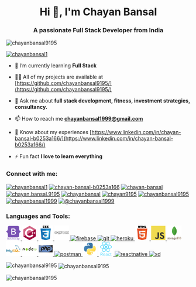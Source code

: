 <h1 align="center">Hi 👋, I'm Chayan Bansal</h1>
<h3 align="center">A passionate Full Stack Developer from India</h3>

<p align="left"> <img src="https://komarev.com/ghpvc/?username=chayanbansal9195&label=Profile%20views&color=0e75b6&style=flat" alt="chayanbansal9195" /> </p>

<p align="left"> <a href="https://twitter.com/chayanbansal1" target="blank"><img src="https://img.shields.io/twitter/follow/chayanbansal1?logo=twitter&style=for-the-badge" alt="chayanbansal1" /></a> </p>

- 🌱 I’m currently learning **Full Stack**

- 👨‍💻 All of my projects are available at [https://github.com/chayanbansal9195/](https://github.com/chayanbansal9195/)

- 💬 Ask me about **full stack development, fitness, investment strategies, consultancy.**

- 📫 How to reach me **chayanbansal1999@gmail.com**

- 📄 Know about my experiences [https://www.linkedin.com/in/chayan-bansal-b0253a166/](https://www.linkedin.com/in/chayan-bansal-b0253a166/)

- ⚡ Fun fact **I love to learn everything**

<h3 align="left">Connect with me:</h3>
<p align="left">
<a href="https://twitter.com/chayanbansal1" target="blank"><img align="center" src="https://raw.githubusercontent.com/rahuldkjain/github-profile-readme-generator/master/src/images/icons/Social/twitter.svg" alt="chayanbansal1" height="30" width="40" /></a>
<a href="https://linkedin.com/in/chayan-bansal-b0253a166" target="blank"><img align="center" src="https://raw.githubusercontent.com/rahuldkjain/github-profile-readme-generator/master/src/images/icons/Social/linked-in-alt.svg" alt="chayan-bansal-b0253a166" height="30" width="40" /></a>
<a href="https://stackoverflow.com/users/chayan-bansal" target="blank"><img align="center" src="https://raw.githubusercontent.com/rahuldkjain/github-profile-readme-generator/master/src/images/icons/Social/stack-overflow.svg" alt="chayan-bansal" height="30" width="40" /></a>
<a href="https://fb.com/chayan.bansal.9195" target="blank"><img align="center" src="https://raw.githubusercontent.com/rahuldkjain/github-profile-readme-generator/master/src/images/icons/Social/facebook.svg" alt="chayan.bansal.9195" height="30" width="40" /></a>
<a href="https://instagram.com/chayanbansal" target="blank"><img align="center" src="https://raw.githubusercontent.com/rahuldkjain/github-profile-readme-generator/master/src/images/icons/Social/instagram.svg" alt="chayanbansal" height="30" width="40" /></a>
<a href="https://www.codechef.com/users/chayan9195" target="blank"><img align="center" src="https://cdn.jsdelivr.net/npm/simple-icons@3.1.0/icons/codechef.svg" alt="chayan9195" height="30" width="40" /></a>
<a href="https://www.hackerrank.com/chayanbansal9195" target="blank"><img align="center" src="https://raw.githubusercontent.com/rahuldkjain/github-profile-readme-generator/master/src/images/icons/Social/hackerrank.svg" alt="chayanbansal9195" height="30" width="40" /></a>
<a href="https://www.leetcode.com/chayanbansal1999" target="blank"><img align="center" src="https://raw.githubusercontent.com/rahuldkjain/github-profile-readme-generator/master/src/images/icons/Social/leet-code.svg" alt="chayanbansal1999" height="30" width="40" /></a>
<a href="https://www.hackerearth.com/@chayanbansal1999" target="blank"><img align="center" src="https://raw.githubusercontent.com/rahuldkjain/github-profile-readme-generator/master/src/images/icons/Social/hackerearth.svg" alt="@chayanbansal1999" height="30" width="40" /></a>
</p>

<h3 align="left">Languages and Tools:</h3>
<p align="left"> <a href="https://getbootstrap.com" target="_blank"> <img src="https://raw.githubusercontent.com/devicons/devicon/master/icons/bootstrap/bootstrap-plain-wordmark.svg" alt="bootstrap" width="40" height="40"/> </a> <a href="https://www.w3schools.com/cpp/" target="_blank"> <img src="https://raw.githubusercontent.com/devicons/devicon/master/icons/cplusplus/cplusplus-original.svg" alt="cplusplus" width="40" height="40"/> </a> <a href="https://www.w3schools.com/css/" target="_blank"> <img src="https://raw.githubusercontent.com/devicons/devicon/master/icons/css3/css3-original-wordmark.svg" alt="css3" width="40" height="40"/> </a> <a href="https://expressjs.com" target="_blank"> <img src="https://raw.githubusercontent.com/devicons/devicon/master/icons/express/express-original-wordmark.svg" alt="express" width="40" height="40"/> </a> <a href="https://firebase.google.com/" target="_blank"> <img src="https://www.vectorlogo.zone/logos/firebase/firebase-icon.svg" alt="firebase" width="40" height="40"/> </a> <a href="https://git-scm.com/" target="_blank"> <img src="https://www.vectorlogo.zone/logos/git-scm/git-scm-icon.svg" alt="git" width="40" height="40"/> </a> <a href="https://heroku.com" target="_blank"> <img src="https://www.vectorlogo.zone/logos/heroku/heroku-icon.svg" alt="heroku" width="40" height="40"/> </a> <a href="https://www.w3.org/html/" target="_blank"> <img src="https://raw.githubusercontent.com/devicons/devicon/master/icons/html5/html5-original-wordmark.svg" alt="html5" width="40" height="40"/> </a> <a href="https://developer.mozilla.org/en-US/docs/Web/JavaScript" target="_blank"> <img src="https://raw.githubusercontent.com/devicons/devicon/master/icons/javascript/javascript-original.svg" alt="javascript" width="40" height="40"/> </a> <a href="https://www.mongodb.com/" target="_blank"> <img src="https://raw.githubusercontent.com/devicons/devicon/master/icons/mongodb/mongodb-original-wordmark.svg" alt="mongodb" width="40" height="40"/> </a> <a href="https://www.mysql.com/" target="_blank"> <img src="https://raw.githubusercontent.com/devicons/devicon/master/icons/mysql/mysql-original-wordmark.svg" alt="mysql" width="40" height="40"/> </a> <a href="https://nodejs.org" target="_blank"> <img src="https://raw.githubusercontent.com/devicons/devicon/master/icons/nodejs/nodejs-original-wordmark.svg" alt="nodejs" width="40" height="40"/> </a> <a href="https://www.php.net" target="_blank"> <img src="https://raw.githubusercontent.com/devicons/devicon/master/icons/php/php-original.svg" alt="php" width="40" height="40"/> </a> <a href="https://postman.com" target="_blank"> <img src="https://www.vectorlogo.zone/logos/getpostman/getpostman-icon.svg" alt="postman" width="40" height="40"/> </a> <a href="https://www.python.org" target="_blank"> <img src="https://raw.githubusercontent.com/devicons/devicon/master/icons/python/python-original.svg" alt="python" width="40" height="40"/> </a> <a href="https://reactjs.org/" target="_blank"> <img src="https://raw.githubusercontent.com/devicons/devicon/master/icons/react/react-original-wordmark.svg" alt="react" width="40" height="40"/> </a> <a href="https://reactnative.dev/" target="_blank"> <img src="https://reactnative.dev/img/header_logo.svg" alt="reactnative" width="40" height="40"/> </a> <a href="https://www.adobe.com/products/xd.html" target="_blank"> <img src="https://cdn.worldvectorlogo.com/logos/adobe-xd.svg" alt="xd" width="40" height="40"/> </a> </p>

<p><img align="left" src="https://github-readme-stats.vercel.app/api/top-langs?username=chayanbansal9195&show_icons=true&locale=en&layout=compact" alt="chayanbansal9195" /></p>

<p>&nbsp;<img align="center" src="https://github-readme-stats.vercel.app/api?username=chayanbansal9195&show_icons=true&locale=en" alt="chayanbansal9195" /></p>

<p><img align="center" src="https://github-readme-streak-stats.herokuapp.com/?user=chayanbansal9195&" alt="chayanbansal9195" /></p>
